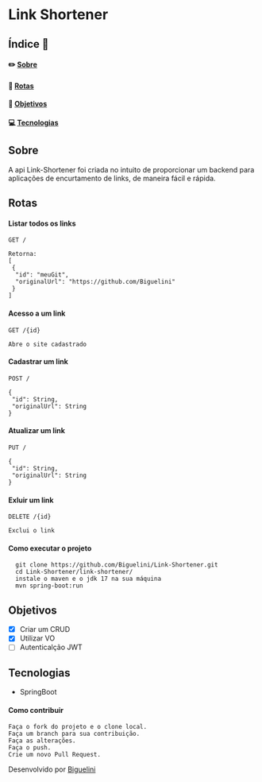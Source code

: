 # Link Shortener

## Índice :memo:
#### ✏️ [Sobre](https://github.com/Biguelini/Link-Shortener#sobre)
#### :dart:	[Rotas](https://github.com/Biguelini/Link-Shortener#rotas)
#### 🚀 [Objetivos](https://github.com/Biguelini/Link-Shortener#objetivos)
#### 💻	[Tecnologias](https://github.com/Biguelini/Link-Shortener#tecnologias)


## Sobre
A api Link-Shortener foi criada no intuito de proporcionar um backend para aplicações de encurtamento de links, de maneira fácil e rápida.

## Rotas

#### Listar todos os links

`GET /`

    Retorna:
    [
     {
      "id": "meuGit",
      "originalUrl": "https://github.com/Biguelini"
     }
    ]
#### Acesso a um link

`GET /{id}`

    Abre o site cadastrado


#### Cadastrar um link

`POST /`

    {
     "id": String,
     "originalUrl": String
    }
    
    
#### Atualizar um link

`PUT /`

    {
     "id": String,
     "originalUrl": String
    }
#### Exluir um link

`DELETE /{id}`

    Exclui o link



#### Como executar o projeto
```
  git clone https://github.com/Biguelini/Link-Shortener.git
  cd Link-Shortener/link-shortener/
  instale o maven e o jdk 17 na sua máquina
  mvn spring-boot:run
```

## Objetivos
- [X] Criar um CRUD
- [X] Utilizar VO
- [ ] Autenticalção JWT

## Tecnologias
* SpringBoot

#### Como contribuir 
```
Faça o fork do projeto e o clone local.
Faça um branch para sua contribuição.
Faça as alterações.
Faça o push.
Crie um novo Pull Request.
```
Desenvolvido por [Biguelini](https://github.com/Biguelini)
